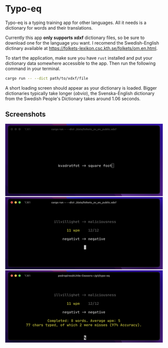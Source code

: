 # Typo-eq

Typo-eq is a typing training app for other languages. All it needs is a 
dictionary for words and their translations.

Currently this app **only supports xdxf** dictionary files, so be sure to 
download one for the language you want. I recomend the Swedish-English 
dictinary available at https://folkets-lexikon.csc.kth.se/folkets/om.en.html.

To start the application, make sure you have `rust` installed and put your
dictionary data somewhere accessible to the app. Then run the following
command in your terminal.

```sh
cargo run -- --dict path/to/xdxf/file
```

A short loading screen should appear as your dictionary is loaded. Bigger 
dictionaries typically take longer (_obvio_), the Svenska-English dictionary
from the Swedish People's Dictionary takes around 1.06 seconds.

## Screenshots

![First Line](docs/screenshot01.png)
![Completed 1 Word](docs/screenshot02.png)
![Final Screen](docs/screenshot03.png)